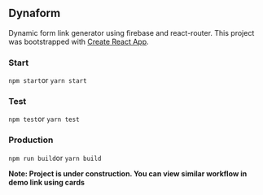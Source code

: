 ## Dynaform

Dynamic form link generator using firebase and react-router. This project was bootstrapped with [Create React App](https://github.com/facebook/create-react-app).
### Start
`npm start`or `yarn start`
### Test
`npm test`or `yarn test`<br>
### Production
`npm run build`or `yarn build`

**Note: Project is under construction. You can view similar workflow in demo link using cards**
